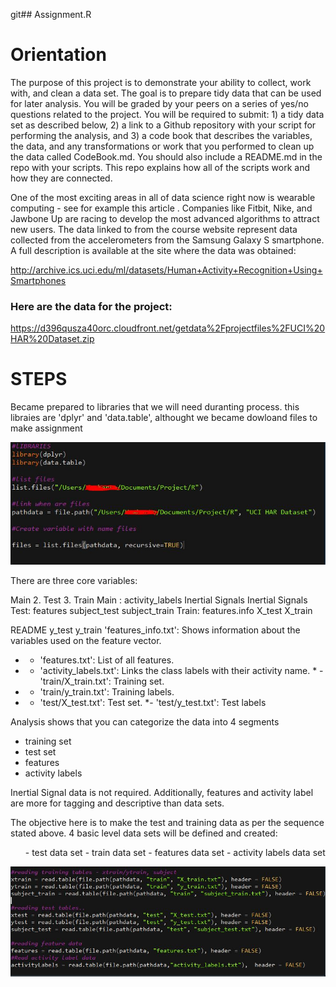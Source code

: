 git## Assignment.R

<h1>Orientation</h1>

<p>The purpose of this project is to demonstrate your ability to collect, work with, and clean a data set. The goal is to prepare tidy data that can be used for later analysis. You will be graded by your peers on a series of yes/no questions related to the project. You will be required to submit: 1) a tidy data set as described below, 2) a link to a Github repository with your script for performing the analysis, and 3) a code book that describes the variables, the data, and any transformations or work that you performed to clean up the data called CodeBook.md. You should also include a README.md in the repo with your scripts. This repo explains how all of the scripts work and how they are connected.</p>

<p>One of the most exciting areas in all of data science right now is wearable computing - see for example this article . Companies like Fitbit, Nike, and Jawbone Up are racing to develop the most advanced algorithms to attract new users. The data linked to from the course website represent data collected from the accelerometers from the Samsung Galaxy S smartphone. A full description is available at the site where the data was obtained:</p>


http://archive.ics.uci.edu/ml/datasets/Human+Activity+Recognition+Using+Smartphones

<h3>Here are the data for the project:</h3>

https://d396qusza40orc.cloudfront.net/getdata%2Fprojectfiles%2FUCI%20HAR%20Dataset.zip


# STEPS

<p> Became prepared to libraries that we will need duranting process.
this libraies are 'dplyr' and 'data.table', althought we became dowloand files to make assignment</p>

![](assets/img_1.JPG)

<p> There are three core variables:

Main
2. Test 3. Train
Main : activity_labels Inertial Signals Inertial Signals Test: features subject_test subject_train Train: features.info X_test X_train

README y_test y_train 'features_info.txt': Shows information about the variables used on the feature vector.
* - 'features.txt': List of all features. 
* - 'activity_labels.txt': Links the class labels with their activity name. * - 'train/X_train.txt': Training set. 
* - 'train/y_train.txt': Training labels. 
* - 'test/X_test.txt': Test set. 
*- 'test/y_test.txt': Test labels

Analysis shows that you can categorize the data into 4 segments 
* training set 
* test set 
* features 
* activity labels

Inertial Signal data is not required. Additionally, features and activity label are more for tagging and descriptive than data sets.

The objective here is to make the test and training data as per the sequence stated above. 4 basic level data sets will be defined and created:<p>

<ol>
- test data set
- train data set
- features data set
- activity labels data set</ol>

![](assets/img_2.JPG)



